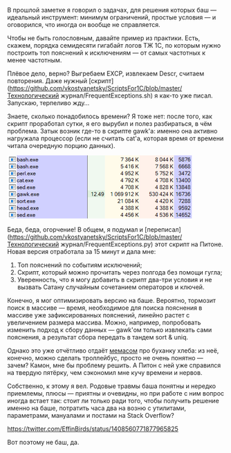 ﻿В прошлой заметке я говорил о задачах, для решения которых баш — идеальный инструмент: минимум ограничений, простые условия — и оговорился, что иногда он вообще не справляется.

Чтобы не быть голословным, давайте пример из практики. Есть, скажем, порядка семидесяти гигабайт логов ТЖ 1С, по которым нужно построить топ пояснений к исключениям — от самых частотных к менее частотным.

Плёвое дело, верно? Выгребаем EXCP, извлекаем Descr, считаем повторения. Даже нужный [скрипт](https://github.com/vkostyanetsky/ScriptsFor1C/blob/master/Технологический журнал/FrequentExceptions.sh) я как-то уже писал. Запускаю, терпеливо жду…

Знаете, сколько понадобилось времени? Я тоже нет: после того, как скрипт проработал сутки, я его вырубил и полез разбираться, в чём проблема. Затык возник где-то в скрипте gawk'а: именно она активно нагружала процессор (если не считать cat'а, которая время от времени читала очередную порцию данных).

![Процессы](procexp64.png)

Беда, беда, огорчение! В общем, я подумал и [переписал](https://github.com/vkostyanetsky/ScriptsFor1C/blob/master/Технологический журнал/FrequentExceptions.py) этот скрипт на Питоне. Новая версия отработала за 15 минут и дала мне:

1. Топ пояснений по событиям исключений;
2. Скрипт, который можно прочитать через полгода без помощи гугла;
3. Уверенность, что я могу добавить в скрипт два-три условия и не вызвать Сатану случайным сочетанием операторов и ключей.

Конечно, я мог оптимизировать версию на баше. Вероятно, тормозит поиск в массиве — время, необходимое для поиска пояснения в массиве уже зафиксированных пояснений, линейно растет с увеличением размера массива. Можно, например, попробовать изменить подход к сбору данных — gawk'ом только извлекать сами пояснения, а результат сбора передать в тандем sort & uniq.

Однако это уже отчётливо отдаёт [мемасом](but-why.jpg) про буханку хлеба: из неё, конечно, можно сделать троллейбус, просто не очень понятно — зачем? Камон, мне бы проблему решить. А Питон с ней уже справился на твердую пятёрку, чем сэкономил мне кучу времени и нервов.

Собственно, к этому я вел. Родовые травмы баша понятны и нередко приемлемы, плюсы — приятны и очевидны, но при работе с ним вопрос иногда встает так: cтоит ли только ради того, чтобы получить решение именно на баше, потратить часа два на возню с утилитами, параметрами, мануалами и постами на Stack Overflow? 

https://twitter.com/EffinBirds/status/1408560771877965825

Вот поэтому не баш, да.